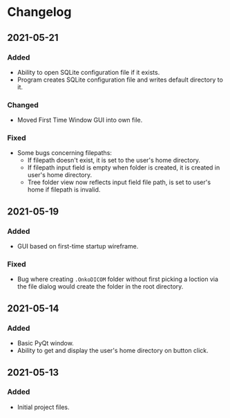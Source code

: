 # Changelog

## 2021-05-21
### Added
* Ability to open SQLite configuration file if it exists.
* Program creates SQLite configuration file and writes default directory to it.

### Changed
* Moved First Time Window GUI into own file.

### Fixed
* Some bugs concerning filepaths:
  * If filepath doesn't exist, it is set to the user's home directory.
  * If filepath input field is empty when folder is created, it is created in user's home directory.
  * Tree folder view now reflects input field file path, is set to user's home if filepath is invalid.


## 2021-05-19
### Added
* GUI based on first-time startup wireframe.

### Fixed
* Bug where creating `.OnkoDICOM` folder without first picking a loction via the file dialog would create the folder in the root directory.


## 2021-05-14
### Added
* Basic PyQt window.
* Ability to get and display the user's home directory on button click.


## 2021-05-13
### Added
* Initial project files.